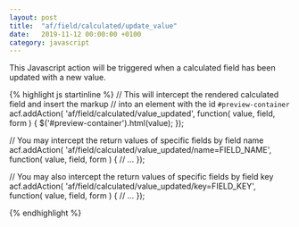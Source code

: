 ```yaml
---
layout: post
title:  "af/field/calculated/update_value"
date:   2019-11-12 00:00:00 +0100
category: javascript
---
```


This Javascript action will be triggered when a calculated field has been updated with a new value.

{% highlight js startinline %}
// This will intercept the rendered calculated field and insert the markup
// into an element with the id `#preview-container`
acf.addAction( 'af/field/calculated/value_updated', function( value, field, form ) {
  $('#preview-container').html(value);
});

// You may intercept the return values of specific fields by field name
acf.addAction( 'af/field/calculated/value_updated/name=FIELD_NAME', function( value, field, form ) {
  // …
});

// You may also intercept the return values of specific fields by field key
acf.addAction( 'af/field/calculated/value_updated/key=FIELD_KEY', function( value, field, form ) {
  // …
});

{% endhighlight %}